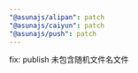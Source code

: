 ```yaml
---
"@asunajs/alipan": patch
"@asunajs/caiyun": patch
"@asunajs/push": patch
---
```


fix: publish 未包含随机文件名文件
